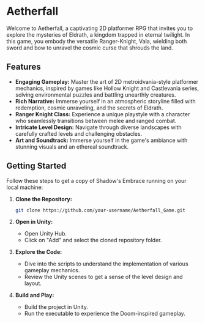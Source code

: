 # Aetherfall 

Welcome to Aetherfall, a captivating 2D platformer RPG that invites you to explore the mysteries of Eldrath, a kingdom trapped in eternal twilight. In this game, you embody the versatile Ranger-Knight, Vala, wielding both sword and bow to unravel the cosmic curse that shrouds the land.

## Features

- **Engaging Gameplay:** Master the art of 2D metroidvania-style platformer mechanics, inspired by games like Hollow Knight and Castlevania series, solving environmental puzzles and battling unearthly creatures.
- **Rich Narrative:** Immerse yourself in an atmospheric storyline filled with redemption, cosmic unraveling, and the secrets of Eldrath.
- **Ranger Knight Class:** Experience a unique playstyle with a character who seamlessly transitions between melee and ranged combat.
- **Intricate Level Design:** Navigate through diverse landscapes with carefully crafted levels and challenging obstacles.
- **Art and Soundtrack:** Immerse yourself in the game's ambiance with stunning visuals and an ethereal soundtrack.

## Getting Started

Follow these steps to get a copy of Shadow's Embrace running on your local machine:

1. **Clone the Repository:**
   ```bash
   git clone https://github.com/your-username/Aetherfall_Game.git

2. **Open in Unity:**
    - Open Unity Hub.
    - Click on "Add" and select the cloned repository folder.

3. **Explore the Code:**
    - Dive into the scripts to understand the implementation of various gameplay mechanics.
    - Review the Unity scenes to get a sense of the level design and layout.

4. **Build and Play:**
    - Build the project in Unity.
    - Run the executable to experience the Doom-inspired gameplay.
